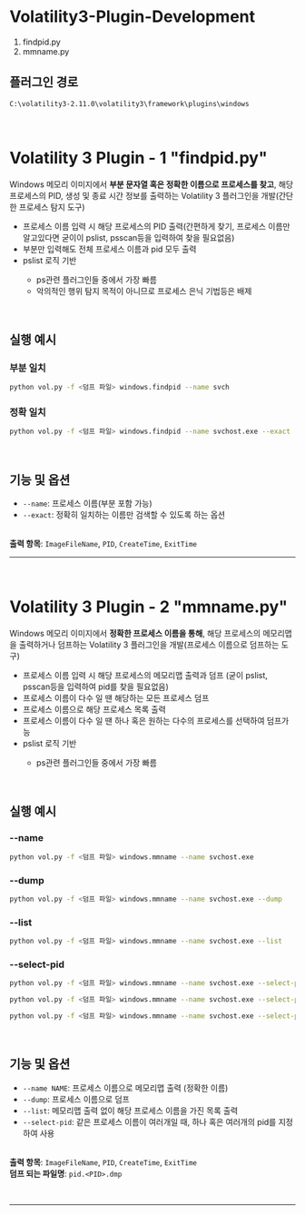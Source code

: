# Volatility3-Plugin-Development
1. findpid.py <br>
2. mmname.py

## 플러그인 경로
```bash
C:\volatility3-2.11.0\volatility3\framework\plugins\windows
```
<br>

# Volatility 3 Plugin - 1 "findpid.py"
Windows 메모리 이미지에서 **부분 문자열 혹은 정확한 이름으로 프로세스를 찾고**, 해당 프로세스의 PID, 생성 및 종료 시간 정보를 출력하는 Volatility 3 플러그인을 개발(간단한 프로세스 탐지 도구)<br>
<ul>
  <li>프로세스 이름 입력 시 해당 프로세스의 PID 출력(간편하게 찾기, 프로세스 이름만 알고있다면 굳이이 pslist, psscan등을 입력하여 찾을 필요없음)</li>
  <li>부분만 입력해도 전체 프로세스 이름과 pid 모두 출력</li>
  <li>pslist 로직 기반</li>
    <ul>
      <li>ps관련 플러그인들 중에서 가장 빠름</li>
      <li>악의적인 행위 탐지 목적이 아니므로 프로세스 은닉 기법등은 배제</li>
    </ul>
</ul>

<br>

## 실행 예시

### 부분 일치
```bash
python vol.py -f <덤프 파일> windows.findpid --name svch
```

### 정확 일치
```bash
python vol.py -f <덤프 파일> windows.findpid --name svchost.exe --exact
```

<br>

## 기능 및 옵션

- `--name`: 프로세스 이름(부분 포함 가능)
- `--exact`: 정확히 일치하는 이름만 검색할 수 있도록 하는 옵션

<br>**출력 항목**: `ImageFileName`, `PID`, `CreateTime`, `ExitTime`

--- 

<br>

# Volatility 3 Plugin - 2 "mmname.py"
Windows 메모리 이미지에서 **정확한 프로세스 이름을 통해**, 해당 프로세스의 메모리맵을 출력하거나 덤프하는 Volatility 3 플러그인을 개발(프로세스 이름으로 덤프하는 도구) <br>
<ul>
  <li>프로세스 이름 입력 시 해당 프로세스의 메모리맵 출력과 덤프 (굳이 pslist, psscan등을 입력하여 pid를 찾을 필요없음)</li>
  <li>프로세스 이름이 다수 일 땐 해당하는 모든 프로세스 덤프</li>
  <li>프로세스 이름으로 해당 프로세스 목록 출력</li>
  <li>프로세스 이름이 다수 일 땐 하나 혹은 원하는 다수의 프로세스를 선택하여 덤프가능</li>
  <li>pslist 로직 기반</li>
    <ul>
      <li>ps관련 플러그인들 중에서 가장 빠름</li>
    </ul>
</ul>

<br>

## 실행 예시

### --name
```bash
python vol.py -f <덤프 파일> windows.mmname --name svchost.exe
```

### --dump
```bash
python vol.py -f <덤프 파일> windows.mmname --name svchost.exe --dump
```

### --list
```bash
python vol.py -f <덤프 파일> windows.mmname --name svchost.exe --list
```

### --select-pid
```bash
python vol.py -f <덤프 파일> windows.mmname --name svchost.exe --select-pid <PID>
```
```bash
python vol.py -f <덤프 파일> windows.mmname --name svchost.exe --select-pid <PID> --dump
```
```bash
python vol.py -f <덤프 파일> windows.mmname --name svchost.exe --select-pid <PID> <PID> --dump
```

<br>

## 기능 및 옵션

- `--name NAME`: 프로세스 이름으로 메모리맵 출력 (정확한 이름)
- `--dump`: 프로세스 이름으로 덤프
- `--list`: 메모리맵 출력 없이 해당 프로세스 이름을 가진 목록 출력
- `--select-pid`: 같은 프로세스 이름이 여러개일 때, 하나 혹은 여러개의 pid를 지정하여 사용

<br>**출력 항목**: `ImageFileName`, `PID`, `CreateTime`, `ExitTime`
<br>**덤프 되는 파일명**: `pid.<PID>.dmp`

<br>

---
